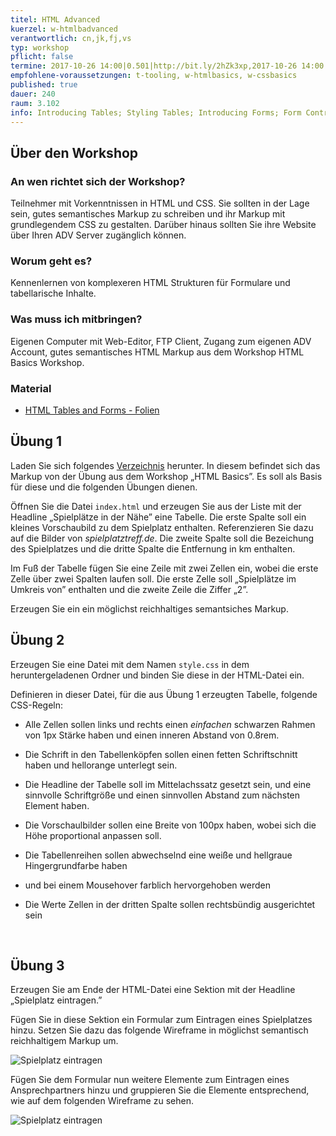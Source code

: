 ```yaml
---
titel: HTML Advanced
kuerzel: w-htmlbadvanced
verantwortlich: cn,jk,fj,vs
typ: workshop
pflicht: false
termine: 2017-10-26 14:00|0.501|http://bit.ly/2hZk3xp,2017-10-26 14:00|0.502|http://bit.ly/2yGCGhB,2017-11-02 09:00|0.501|http://bit.ly/2xXTZh7,2017-11-02 09:00|0.502|http://bit.ly/2xZJJF1
empfohlene-voraussetzungen: t-tooling, w-htmlbasics, w-cssbasics
published: true
dauer: 240
raum: 3.102
info: Introducing Tables; Styling Tables; Introducing Forms; Form Control Elements; Table and Form Accessibility; Microformats
---
```


## Über den Workshop

### An wen richtet sich der Workshop?
Teilnehmer mit Vorkenntnissen in HTML und CSS. Sie sollten in der Lage sein, gutes semantisches Markup zu schreiben und ihr Markup mit grundlegendem CSS zu gestalten. Darüber hinaus sollten Sie ihre Website über Ihren ADV Server zugänglich können.

### Worum geht es?
Kennenlernen von komplexeren HTML Strukturen für Formulare und tabellarische Inhalte.

### Was muss ich mitbringen?
Eigenen Computer mit Web-Editor, FTP Client, Zugang zum eigenen ADV Account, gutes semantisches HTML Markup aus dem Workshop HTML Basics Workshop.

### Material
- [HTML Tables and Forms - Folien](../../download/Chapter05-HTMLTablesAndForms.pdf)


## Übung 1 

Laden Sie sich folgendes  [Verzeichnis](../../download/html-basics-material/rheinpark-marpkup) herunter. In diesem befindet sich das Markup von der Übung aus dem Workshop „HTML Basics”. Es soll als Basis für diese und die folgenden Übungen dienen.

Öffnen Sie die Datei `index.html` und erzeugen Sie aus der Liste mit der Headline „Spielplätze in der Nähe” eine Tabelle. Die erste Spalte soll ein kleines Vorschaubild zu dem Spielplatz enthalten. Referenzieren Sie dazu auf die Bilder von *spielplatztreff.de*. Die zweite Spalte soll die Bezeichung des Spielplatzes und die dritte Spalte die Entfernung in km enthalten.

Im Fuß der Tabelle fügen Sie eine Zeile mit zwei Zellen ein, wobei die erste Zelle über zwei Spalten laufen soll. Die erste Zelle soll „Spielplätze im Umkreis von” enthalten und die zweite Zeile die Ziffer „2”.

Erzeugen Sie ein ein möglichst reichhaltiges semantsiches Markup.

## Übung 2

Erzeugen Sie eine Datei mit dem Namen `style.css` in dem heruntergeladenen Ordner und binden Sie diese in der HTML-Datei ein.

Definieren in dieser Datei, für die aus Übung 1 erzeugten Tabelle, folgende CSS-Regeln:

* Alle Zellen sollen links und rechts einen *einfachen* schwarzen Rahmen von 1px Stärke haben und einen inneren Abstand von 0.8rem.

* Die Schrift in den Tabellenköpfen  sollen einen fetten Schriftschnitt haben und hellorange unterlegt sein.

* Die Headline der Tabelle soll im Mittelachssatz gesetzt sein, und eine sinnvolle Schriftgröße und einen sinnvollen Abstand zum nächsten Element haben.

* Die Vorschaulbilder sollen eine Breite von 100px haben, wobei sich die Höhe proportional anpassen soll.

* Die Tabellenreihen sollen abwechselnd eine weiße und hellgraue Hingergrundfarbe haben

* und bei einem Mousehover farblich hervorgehoben werden

* Die Werte Zellen in der dritten Spalte sollen rechtsbündig ausgerichtet sein

  ​

## Übung 3

Erzeugen Sie am Ende der HTML-Datei eine Sektion mit der Headline „Spielplatz eintragen.”

Fügen Sie in diese Sektion ein Formular zum Eintragen eines Spielplatzes hinzu. Setzen Sie dazu das folgende Wireframe in möglichst semantisch reichhaltigem Markup um.

![Spielplatz eintragen](../../images/spielplatz-eintragen.png)

Fügen Sie dem Formular nun weitere Elemente zum Eintragen eines Ansprechpartners hinzu und gruppieren Sie die Elemente entsprechend, wie auf dem folgenden Wireframe zu sehen.

![Spielplatz eintragen](../../images/spielplatz-eintragen-ansprechpartner.png)





